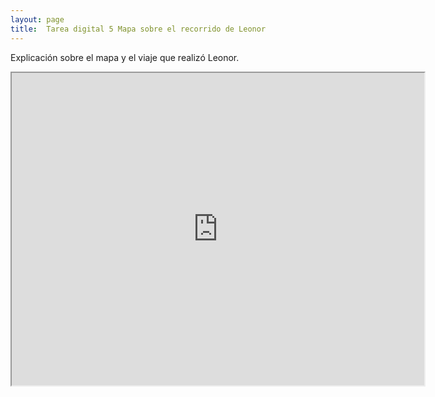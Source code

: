 ```yaml
---
layout: page
title:  Tarea digital 5 Mapa sobre el recorrido de Leonor
---
```


Explicación sobre el mapa y el viaje que realizó Leonor. 

<iframe src="https://www.google.com/maps/d/embed?mid=1dI6SIvfHyRwv7BjpQJEmEhMW9tl9qpeq" width="660" height="500"></iframe>
